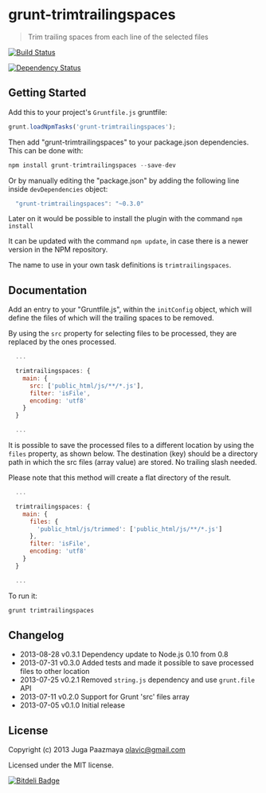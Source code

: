 # grunt-trimtrailingspaces

> Trim trailing spaces from each line of the selected files

[![Build Status](https://travis-ci.org/paazmaya/grunt-trimtrailingspaces.png?branch=master)](https://travis-ci.org/paazmaya/grunt-trimtrailingspaces)

[![Dependency Status](https://gemnasium.com/paazmaya/grunt-trimtrailingspaces.png)](https://gemnasium.com/paazmaya/grunt-trimtrailingspaces)

## Getting Started

Add this to your project's `Gruntfile.js` gruntfile:
```js
grunt.loadNpmTasks('grunt-trimtrailingspaces');
```

Then add "grunt-trimtrailingspaces" to your package.json dependencies. This can be done with:
```js
npm install grunt-trimtrailingspaces --save-dev
```
Or by manually editing the "package.json" by adding the following line inside `devDependencies` object:
```js
  "grunt-trimtrailingspaces": "~0.3.0"
```

Later on it would be possible to install the plugin with the command `npm install`

It can be updated with the command `npm update`, in case there is a newer version in the NPM repository.

The name to use in your own task definitions is `trimtrailingspaces`.


## Documentation

Add an entry to your "Gruntfile.js", within the `initConfig` object, which will define the 
files of which will the trailing spaces to be removed.

By using the `src` property for selecting files to be processed, they are replaced by the ones processed.

```js
  ...

  trimtrailingspaces: {
    main: {
      src: ['public_html/js/**/*.js'],
      filter: 'isFile',
      encoding: 'utf8'
    }
  }

  ...
```

It is possible to save the processed files to a different location by using the `files` property, as shown below.
The destination (key) should be a directory path in which the src files (array value) are stored. 
No trailing slash needed.

Please note that this method will create a flat directory of the result.

```js
  ...

  trimtrailingspaces: {
    main: {
      files: {
        'public_html/js/trimmed': ['public_html/js/**/*.js']
      },
      filter: 'isFile',
      encoding: 'utf8'
    }
  }

  ...
```

To run it:

```js
grunt trimtrailingspaces
```

  
## Changelog

* 2013-08-28    v0.3.1    Dependency update to Node.js 0.10 from 0.8
* 2013-07-31    v0.3.0    Added tests and made it possible to save processed files to other location
* 2013-07-25    v0.2.1    Removed `string.js` dependency and use `grunt.file` API
* 2013-07-11    v0.2.0    Support for Grunt 'src' files array
* 2013-07-05    v0.1.0    Initial release


## License
Copyright (c) 2013 Juga Paazmaya <olavic@gmail.com>

Licensed under the MIT license.


[![Bitdeli Badge](https://d2weczhvl823v0.cloudfront.net/paazmaya/grunt-trimtrailingspaces/trend.png)](https://bitdeli.com/free "Bitdeli Badge")

